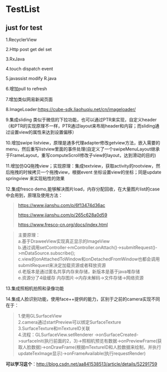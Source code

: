 # TestList
just for test
----------------
1.RecyclerView

2.Http post get del set

3.RxJava

4.touch dispatch event

5.javassist modify R.java

6.增加pull to refresh

7.增加类似网易新闻页面

8.ImageLoader:https://cube-sdk.liaohuqiu.net/cn/imageloader/

9.集成sliding 类似于微信的下拉功能，也可以通过PTR来实现，自定义header（和PTR的实现原理不一样，PTR通过layout来布局header和内容；而sliding通过设置view的属性来达到设置偏移）

10.增加swipe listview，原理是通多代理adapter修改getview方法，嵌入需要的menu，然后重写listview里面的事件处理(自定义了一个swipeMenuLayout继承于FrameLayout，重写computeScroll修改子view的layout，达到滑动的目的)

11.增加仿QQ拖拽view；实现原理：集成textview，获取activity的rootview，然后拖拽的时候拷贝一个拖拽view，根据event 坐标设置view的坐标；同是update springview 来实现粘性的效果

12.集成fresco demo,能够解决图片load，内存分配回收，在大量图片list的case中会用到，原理及使用方法：
> https://www.jianshu.com/p/6f13474d36ac
>
> https://www.jianshu.com/p/265c628a0d59
> 
> https://www.fresco-cn.org/docs/index.html

> 主要原理：  
> a.基于DraweeView实现真正显示的ImageView  
> b.通过调用setController->mController.onAttach()->submitRequest()->mDataSource.subscribe();  
> c.view的onAttachedToWindow和onDetachedFromWindow也都会调用submitRequest来决定加载资源或者释放资源  
> d.老版本是通过匿名共享内存来存储，新版本是基于java堆存储   
> e.资源分了4级缓存 内存图片->内存未解码->文件存储->网络资源

13.集成照相机拍照和录像功能

14.集成人脸识别功能，使用face++提供的能力，区别于之前的camera实现不同在于：  
>1.使用GLSurfaceView  
>2.camera通过startPreview可以绑定SurfaceTexture  
>3.SurfaceTexture和mTextureID关联  
>4.流程：GLSurfaceView.setRenderer ->onSurfaceCreated->surfaceInit(执行前面的2，3)->照相机预览有数据->onPreviewFrame(获取人脸数据)->onDrawFrame(根据mTextureID和人脸数据来绘制，并执行updateTexImage显示)->onFrameAvailable(执行requestRender)

**可以学习这个**：http://blog.csdn.net/aa841538513/article/details/52291759
